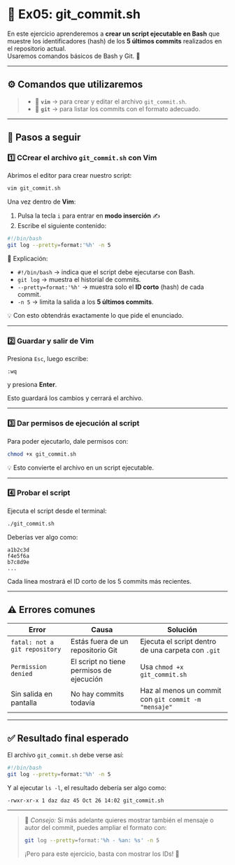 # 🧩 Ex05: git_commit.sh

En este ejercicio aprenderemos a **crear un script ejecutable en Bash** que muestre los identificadores (hash) de los **5 últimos commits** realizados en el repositorio actual.  
Usaremos comandos básicos de Bash y Git. 🧠

---

## ⚙️ Comandos que utilizaremos

> - 📝 **`vim`** → para crear y editar el archivo `git_commit.sh`.  
> - 🧩 **`git`** → para listar los commits con el formato adecuado.

---

## 🚀 Pasos a seguir

###  1️⃣ CCrear el archivo `git_commit.sh` con Vim
Abrimos el editor para crear nuestro script:

```bash
vim git_commit.sh
```

Una vez dentro de **Vim**:
1. Pulsa la tecla `i` para entrar en **modo inserción** ✍️  
2. Escribe el siguiente contenido:

```bash
#!/bin/bash
git log --pretty=format:'%h' -n 5
```

📘 Explicación:
- `#!/bin/bash` → indica que el script debe ejecutarse con Bash.  
- `git log` → muestra el historial de commits.  
- `--pretty=format:'%h'` → muestra solo el **ID corto** (hash) de cada commit.  
- `-n 5` → limita la salida a los **5 últimos commits**.

💡 Con esto obtendrás exactamente lo que pide el enunciado.

---
### 2️⃣ Guardar y salir de Vim
Presiona `Esc`, luego escribe:
```vim
:wq
```
y presiona **Enter**.

Esto guardará los cambios y cerrará el archivo.

---
### 3️⃣ Dar permisos de ejecución al script
Para poder ejecutarlo, dale permisos con:

```bash
chmod +x git_commit.sh
```

💡 Esto convierte el archivo en un script ejecutable.

---
### 4️⃣  Probar el script
Ejecuta el script desde el terminal:

```bash
./git_commit.sh
```

Deberías ver algo como:
```
a1b2c3d
f4e5f6a
b7c8d9e
...
```

Cada línea mostrará el ID corto de los 5 commits más recientes.

---

## ⚠️ Errores comunes

| Error | Causa | Solución |
|--------|--------|-----------|
| `fatal: not a git repository` | Estás fuera de un repositorio Git | Ejecuta el script dentro de una carpeta con `.git` |
| `Permission denied` | El script no tiene permisos de ejecución | Usa `chmod +x git_commit.sh` |
| Sin salida en pantalla | No hay commits todavía | Haz al menos un commit con `git commit -m "mensaje"` |

---

## ✅ Resultado final esperado

El archivo `git_commit.sh` debe verse así:

```bash
#!/bin/bash
git log --pretty=format:'%h' -n 5
```

Y al ejecutar `ls -l`, el resultado debería ser algo como:
```
-rwxr-xr-x 1 daz daz 45 Oct 26 14:02 git_commit.sh
```

---

> 💬 *Consejo:* Si más adelante quieres mostrar también el mensaje o autor del commit, puedes ampliar el formato con:  
> ```bash
> git log --pretty=format:'%h - %an: %s' -n 5
> ```  
> ¡Pero para este ejercicio, basta con mostrar los IDs! 🚀
